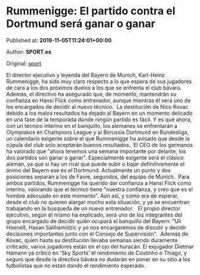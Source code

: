 
# Rummenigge: El partido contra el Dortmund será ganar o ganar

Published at: **2019-11-05T11:24:01+00:00**

Author: **SPORT.es**

Original: [sport](https://www.sport.es/es/noticias/bundesliga/rummenigge-partido-contra-dortmund-sera-ganar-ganar-7714963)

El director ejecutivo y leyenda del Bayern de Munich, Karl-Heinz Rummenigge, ha sido muy claro respecto a lo que espera de sus jugadores de cara a los dos próximos duelos a los que se enfrenta el club bávaro. Además, el directivo ha asegurado que, de momento, mantendrán su confianza en Hansi Flick como entrenador, aunque mientras él será uno de los encargados de decidir al nuevo técnico. 
La destitución de Nico Kovac debido a los malos resultados ha dejado al Bayern en un momento delicado en una fase de la temporada donde ningún partido es fácil. Y es que ahora, con un técnico interino en el banquillo, los alemanes se enfrentarán a Olympiakos en Champions League y al Borussia Dortmund en Bundesliga, un calendario exigente sobre el que Rummenigge ha avisado que desde la cúpula del club solo aceptarán buenos resultados. 
El CEO de los germanos ha valorado que "ahora tenemos una semana importante por delante, los dos partidos son ganar o ganar". Especialmente exigente será el clásico alemán, ya que si hay un rival que puede subir o bajar definitivamente el ánimo del Bayern ese es el Dortmund. Actualmente un punto y dos posiciones separan a los de Favre, segundos, del equipo de Munich. 
Para ambos partidos, Rummenigge ha querido dar confianza a Hansi Flick como interino, valorando que el técnico tiene "nuestra confianza, y creo que es el hombre adecuado en este momento". Aún así, y como era de esperar, desde el club no quieren alargar mucho esta situación, y ya se encuentran trabajando en la búsqueda de un nuevo entrenador.  
El propio director ejecutivo, según él mismo ha explicado, será uno de los integrantes del grupo encargado de decidir quién ocupará el banquillo del Bayern: "Uli Hoeneß, Hasan Salihamidzic y yo nos encargaremos de discutir y decidir decisiones importantes junto con el Consejo de Supervisión". 
Además de Kovac, quién hasta su destitución llevaba semanas siendo duramente criticado, varios jugadores están en el ojo del huracán. El exjugador Dietmar Hamann ya criticó en 'Sky Sports' el rendimiento de Coutinho o Thiago, y seguro que desde la directiva bávara no dudarán en poner en su sitio a los futbolistas que no están dando el rendimiento esperado. 
